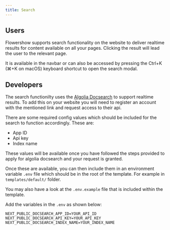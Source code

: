 ```yaml
---
title: Search
---
```


## Users

Flowershow supports search functionality on the website to deliver realtime results for content available on all your pages. Clicking the result will lead the user to the relevant page.

It is available in the navbar or can also be accessed by pressing the Ctrl+K (⌘+K on macOS) keyboard shortcut to open the search modal. 

## Developers

The search functionilty uses the [Algolia Docsearch](https://docsearch.algolia.com/) to support realtime results. To add this on your website you will need to register an account with the mentioned link and request access to their api. 

There are some required config values which should be included for the search to function accordingly. These are:

- App ID
- Api key
- Index name

These values will be available once you have followed the steps provided to apply for algolia docsearch and your request is granted.

Once these are available, you can then include them in an environment variable `.env` file which should be in the root of the template. For example in `templates/default/` folder. 

You may also have a look at the `.env.example` file that is included within the template.

Add the variables in the `.env` as shown below:

```
NEXT_PUBLIC_DOCSEARCH_APP_ID=YOUR_API_ID
NEXT_PUBLIC_DOCSEARCH_API_KEY=YOUR_API_KEY
NEXT_PUBLIC_DOCSEARCH_INDEX_NAME=YOUR_INDEX_NAME
```